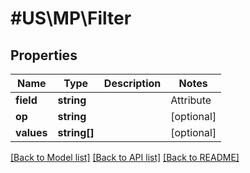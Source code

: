 # #US\MP\Filter

## Properties

Name | Type | Description | Notes
------------ | ------------- | ------------- | -------------
**field** | **string** | | Attribute | Description | Data Type | --- | ----------- | ------- | status | Item status | string | [optional]
**op** | **string** |  | [optional]
**values** | **string[]** |  | [optional]


[[Back to Model list]](../) [[Back to API list]](../../Api/US/MP) [[Back to README]](../../README.md)
